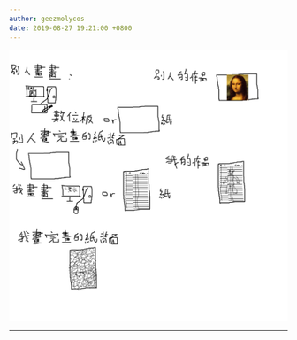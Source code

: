 ```yaml
---
author: geezmolycos
date: 2019-08-27 19:21:00 +0800
---
```


![](/assets/images/qq-zone/2019-08-27-draw.png)

---
